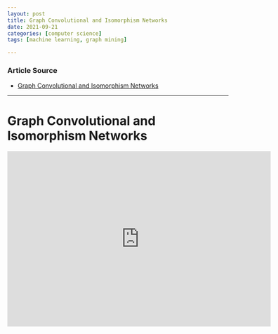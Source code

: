 ```yaml
---
layout: post
title: Graph Convolutional and Isomorphism Networks
date: 2021-09-21
categories: [computer science]
tags: [machine learning, graph mining]

---
```


### Article Source

* [Graph Convolutional and Isomorphism Networks](https://www.youtube.com/watch?v=oWNq49RXkaE)


---

# Graph Convolutional and Isomorphism Networks

<iframe width="600" height="400" src="https://www.youtube.com/embed/oWNq49RXkaE" title="YouTube video player" frameborder="0" allow="accelerometer; autoplay; clipboard-write; encrypted-media; gyroscope; picture-in-picture" allowfullscreen></iframe>
